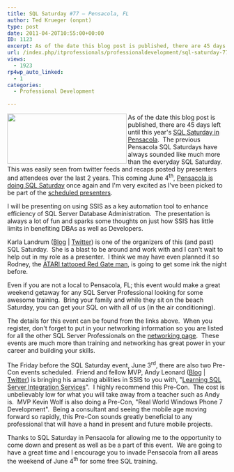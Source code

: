 ```yaml
---
title: SQL Saturday #77 – Pensacola, FL
author: Ted Krueger (onpnt)
type: post
date: 2011-04-20T10:55:00+00:00
ID: 1123
excerpt: As of the date this blog post is published, there are 45 days left until this year's SQL Saturday in Pensacola.  The previous Pensacola SQL Saturdays have always sounded like much more than the everyday SQL Saturday.  This was easily seen from twitter f&hellip;
url: /index.php/itprofessionals/professionaldevelopment/sql-saturday-77-pensacola/
views:
  - 1923
rp4wp_auto_linked:
  - 1
categories:
  - Professional Development

---
```

<div class="image_block">
  <a href="/wp-content/uploads/blogs/All/sqlsat77.GIF?mtime=1303303751"><img alt="" src="/wp-content/uploads/blogs/All/sqlsat77.GIF?mtime=1303303751" width="274" height="115" align="left" /></a>
</div>

As of the date this blog post is published, there are 45 days left until this year's [SQL Saturday in Pensacola][1].  The previous Pensacola SQL Saturdays have always sounded like much more than the everyday SQL Saturday.  This was easily seen from twitter feeds and recaps posted by presenters and attendees over the last 2 years. This coming June 4<sup>th</sup>, [Pensacola is doing SQL Saturday][2] once again and I'm very excited as I've been picked to be part of the [scheduled presenters][3].



I will be presenting on using SSIS as a key automation tool to enhance efficiency of SQL Server Database Administration.  The presentation is always a lot of fun and sparks some thoughts on just how SSIS has little limits in benefiting DBAs as well as Developers. 

Karla Landrum ([Blog][4] | [Twitter][5]) is one of the organizers of this (and past) SQL Saturday.  She is a blast to be around and work with and I can't wait to help out in my role as a presenter.  I think we may have even planned it so Rodney, the [ATARI tattooed Red Gate man][6], is going to get some ink the night before. 

Even if you are not a local to Pensacola, FL; this event would make a great weekend getaway for any SQL Server Professional looking for some awesome training.  Bring your family and while they sit on the beach Saturday, you can get your SQL on with all of us (in the air conditioning). 

The details for this event can be found from the links above.  When you register, don't forget to put in your networking information so you are listed for all the other SQL Server Professionals on the [networking page][7].  These events are much more than training and networking has great power in your career and building your skills. 

The Friday before the SQL Saturday event, June 3<sup>rd</sup>, there are also two Pre-Con events scheduled.  Friend and fellow MVP, Andy Leonard ([Blog][8] | [Twitter][9]) is bringing his amazing abilities in SSIS to you with, "[Learning SQL Server Integration Services][10]".  I highly recommend this Pre-Con.  The cost is unbelievably low for what you will take away from a teacher such as Andy is.  MVP Kevin Wolf is also doing a Pre-Con, "Real World Windows Phone 7 Development".  Being a consultant and seeing the mobile age moving forward so rapidly, this Pre-Con sounds greatly beneficial to any professional that will have a hand in present and future mobile projects.

Thanks to SQL Saturday in Pensacola for allowing me to the opportunity to come down and present as well as be a part of this event.  We are going to have a great time and I encourage you to invade Pensacola from all areas the weekend of June 4<sup>th</sup> for some free SQL training.

 [1]: http://www.sqlsaturday.com/eventhome.aspx
 [2]: http://www.sqlsaturday.com/77/eventhome.aspx
 [3]: http://www.sqlsaturday.com/77/schedule.aspx
 [4]: http://karlalandrum.wordpress.com/
 [5]: http://twitter.com/#!/karlakay22
 [6]: ftp://ftp.pigwa.net/stuff/collections/atari_forever/www-magazines/MyAtari.net/07/atarifan.htm
 [7]: http://www.sqlsaturday.com/networking.aspx
 [8]: http://sqlblog.com/blogs/andy_leonard/
 [9]: http://twitter.com/#!/andyleonard/
 [10]: http://sqlsaturday77.eventbrite.com/